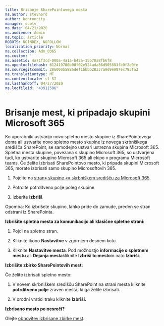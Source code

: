 ```yaml
---
title: Brisanje SharePointovega mesta
ms.author: stevhord
author: bentoncity
manager: scotv
ms.date: 04/21/2020
ms.audience: Admin
ms.topic: article
ROBOTS: NOINDEX, NOFOLLOW
localization_priority: Normal
ms.collection: Adm_O365
ms.custom: ''
ms.assetid: 4a71f3cd-000a-4a1a-b42a-15b70a8fb6f8
ms.openlocfilehash: 612410700b00f02e524ada86d505883fb0f2d0fe
ms.sourcegitcommit: 286000b588adef1bbbb28337a9d9e087ec783fa2
ms.translationtype: MT
ms.contentlocale: sl-SI
ms.lasthandoff: 04/27/2020
ms.locfileid: "43911596"
---
```

# <a name="delete-sites-that-belong-to-an-microsoft-365-group"></a>Brisanje mest, ki pripadajo skupini Microsoft 365

Ko uporabniki ustvarijo novo spletno mesto skupine iz SharePointovega doma ali ustvarite novo spletno mesto skupine iz novega skrbniškega središča SharePoint, se samodejno ustvari ustrezna skupina Microsoft 365. Spletna mesta skupine, povezana s skupino Microsoft 365, so ustvarjena tudi, ko ustvarite skupino Microsoft 365 ali ekipo v programu Microsoft teams. Če želite izbrisati SharePointovo mesto, ki pripada skupini Microsoft 365, morate izbrisati samo skupino Microsoftovih 365. 
  
1. Pojdite na [stran» skupine «v skrbniškem središču za Microsoft 365](https://portal.office.com/adminportal/home#/groups).
    
2. Potrdite potrditveno polje poleg skupine.
    
3. Izberite **Izbriši**.
    
Opomba: Ko izbrišete skupino, lahko pride do zamude, preden se stran odstrani iz SharePointa.
  
**Izbrišite spletna mesta za komunikacijo ali klasične spletne strani:**

1. Pojdi na spletno stran.
  
2. Kliknite ikono **Nastavitve** v zgornjem desnem kotu. 
  
3. Kliknite **Nastavitve mesta**. Pod možnostjo **informacije o spletnem mestu** ali **Dejanja mesta**kliknite **Izbriši to mesto**in nato **Izbriši**.
  
**Izbrišite zbirko SharePointovih mest:**

Če želite izbrisati spletno mesto:
  
1. V novem skrbniškem središču SharePoint na strani mesta kliknite **potrditveno polje** zraven mesta, ki ga želite izbrisati. 
    
2. V orodni vrstici traku kliknite **Izbriši.**
    
**Izbrisano mesto po nesreči?**

Glejte [obnovitev izbrisane zbirke mest](https://go.microsoft.com/fwlink/?linkid=867660).
  

